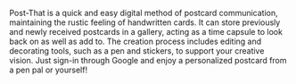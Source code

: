Post-That is a quick and easy digital method of postcard communication, maintaining the rustic feeling of handwritten cards. It can store previously and newly received postcards in a gallery, acting as a time capsule to look back on as well as add to. The creation process includes editing and decorating tools, such as a pen and stickers, to support your creative vision. Just sign-in through Google and enjoy a personalized postcard from a pen pal or yourself!